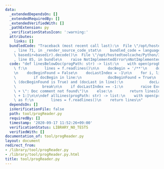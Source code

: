 ```yaml
---
data:
  _extendedDependsOn: []
  _extendedRequiredBy: []
  _extendedVerifiedWith: []
  _pathExtension: py
  _verificationStatusIcon: ':warning:'
  attributes:
    links: []
  bundledCode: "Traceback (most recent call last):\n  File \"/opt/hostedtoolcache/Python/3.8.5/x64/lib/python3.8/site-packages/onlinejudge_verify/documentation/build.py\"\
    , line 71, in _render_source_code_stat\n    bundled_code = language.bundle(stat.path,\
    \ basedir=basedir).decode()\n  File \"/opt/hostedtoolcache/Python/3.8.5/x64/lib/python3.8/site-packages/onlinejudge_verify/languages/python.py\"\
    , line 85, in bundle\n    raise NotImplementedError\nNotImplementedError\n"
  code: "def linesBelowDoc(progPath: str) -> list:\n    with open(progPath, 'r') as\
    \ f:\n        lines = f.readlines()\n\n    docBegin = '/**'\n    docLast = '*/'\n\
    \n    docBeginFound = False\n    docLastIndex = -1\n\n    for i, line in enumerate(lines):\n\
    \        if docBegin in line:\n            docBeginFound = True\n        elif\
    \ (docBeginFound is True) and (docLast in line):\n            docLastIndex = i\n\
    \            break\n\n    if docLastIndex == -1:\n        raise Exception(progPath\
    \ + \": Doc comment not found\")\n    else:\n        return lines[docLastIndex\
    \ + 1:]\n\n\ndef allLines(progPath: str) -> list:\n    with open(progPath, 'r')\
    \ as f:\n        lines = f.readlines()\n    return lines\n"
  dependsOn: []
  isVerificationFile: false
  path: tool/progReader.py
  requiredBy: []
  timestamp: '2020-09-17 11:52:26+09:00'
  verificationStatus: LIBRARY_NO_TESTS
  verifiedWith: []
documentation_of: tool/progReader.py
layout: document
redirect_from:
- /library/tool/progReader.py
- /library/tool/progReader.py.html
title: tool/progReader.py
---
```

